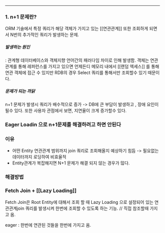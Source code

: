 ___



### 1. n+1 문제란?
ORM 기술에서 특정 쿼리가 해당 객체가 가지고 있는 [[연관관계]] 또한 조회하게 되면서 N번의 추가적인 쿼리가 발생하는 문제.


##### 발생하는 원인
: 관계형 데이터베이스와 객체지향 언어간의 패러다임 차이로 인해 발생함. 객체는 연관관계를 통해 레퍼런스를  가지고 있으면 언제든디 메모리 내에서 [[랜덤 엑세스]] 를 통해 연관 객체에 접근 수 있지만 RDB의 경우 Select 쿼리를 통해서만 조회할수 있기 때문이다.


##### 문제가 되는 까닭
n+1 문제가 발생시 쿼리가 배수적으로 증가 -> DB에 큰 부담이 발생하고 , 장애 요인이 될수 있다. 또한 사용자 관점에서 보면, 지연율이 크게 증가할수 있다.


### Eager Loadin 으로 n+1문제를 해결하려고 하면 안된다
 
### 이유
*  어떤 Entity 연관관계 범위까지 join 쿼리로 조회해올지 예상하기 힘듬 -> 필요없는 데이터까지 로딩하여 비효율적
* Entity관계가 복잡해지면 N+1 문제가 해결 되지 않는 경우가 많다.

### 해결방법

### Fetch Join + [[Lazy Loading]]
Fetch Join은 Root Entity에 대해서 조회 할 때 Lazy Loading 으로 설정되어 있는 연관관계join 쿼리를 발생시켜 한번에 조회할 수 있도록 하는 기능.
// 직접 참조할때 가지고 옴.

eager : 한번에 연관된 것들을 한번에 가지고 옴. 





